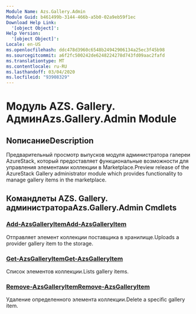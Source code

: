 ```yaml
---
Module Name: Azs.Gallery.Admin
Module Guid: b461499b-3144-466b-a5b0-02a9eb59f1ec
Download Help Link:
  '[object Object]': 
Help Version:
  '[object Object]': 
Locale: en-US
ms.openlocfilehash: ddc478d3960c6548b24942906134a25ec3f45b98
ms.sourcegitcommit: a6f2fc500242de6248224278d743fd09aac2fafd
ms.translationtype: MT
ms.contentlocale: ru-RU
ms.lasthandoff: 03/04/2020
ms.locfileid: "93908329"
---
```

# <span data-ttu-id="68d28-101">Модуль AZS. Gallery. Админ</span><span class="sxs-lookup"><span data-stu-id="68d28-101">Azs.Gallery.Admin Module</span></span>
## <span data-ttu-id="68d28-102">Nописание</span><span class="sxs-lookup"><span data-stu-id="68d28-102">Description</span></span>
<span data-ttu-id="68d28-103">Предварительный просмотр выпусков модуля администратора галереи AzureStack, который предоставляет функциональные возможности для управления элементами коллекции в Marketplace.</span><span class="sxs-lookup"><span data-stu-id="68d28-103">Preview release of the AzureStack Gallery administrator module which provides functionality to manage gallery items in the marketplace.</span></span>

## <span data-ttu-id="68d28-104">Командлеты AZS. Gallery. администратора</span><span class="sxs-lookup"><span data-stu-id="68d28-104">Azs.Gallery.Admin Cmdlets</span></span>
### [<span data-ttu-id="68d28-105">Add-AzsGalleryItem</span><span class="sxs-lookup"><span data-stu-id="68d28-105">Add-AzsGalleryItem</span></span>](Add-AzsGalleryItem.md)
<span data-ttu-id="68d28-106">Отправляет элемент коллекции поставщика в хранилище.</span><span class="sxs-lookup"><span data-stu-id="68d28-106">Uploads a provider gallery item to the storage.</span></span>

### [<span data-ttu-id="68d28-107">Get-AzsGalleryItem</span><span class="sxs-lookup"><span data-stu-id="68d28-107">Get-AzsGalleryItem</span></span>](Get-AzsGalleryItem.md)
<span data-ttu-id="68d28-108">Список элементов коллекции.</span><span class="sxs-lookup"><span data-stu-id="68d28-108">Lists gallery items.</span></span>

### [<span data-ttu-id="68d28-109">Remove-AzsGalleryItem</span><span class="sxs-lookup"><span data-stu-id="68d28-109">Remove-AzsGalleryItem</span></span>](Remove-AzsGalleryItem.md)
<span data-ttu-id="68d28-110">Удаление определенного элемента коллекции.</span><span class="sxs-lookup"><span data-stu-id="68d28-110">Delete a specific gallery item.</span></span>

